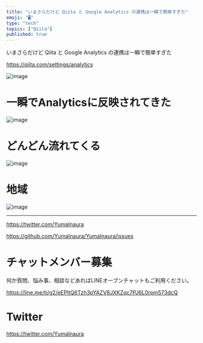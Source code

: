 ```yaml
---
title: "いまさらだけど Qiita と Google Analytics の連携は一瞬で簡単すぎた"
emoji: "🖥"
type: "tech"
topics: ["Qiita"]
published: true
---
```


いまさらだけど Qiita と Google Analytics の連携は一瞬で簡単すぎた

https://qiita.com/settings/analytics


![image](https://user-images.githubusercontent.com/13635059/51162201-b29ac200-18d8-11e9-9366-baf3cc0baa00.png)



# 一瞬でAnalyticsに反映されてきた
![image](https://user-images.githubusercontent.com/13635059/51162227-cba37300-18d8-11e9-9620-22a0b28010ad.png)

# どんどん流れてくる

![image](https://user-images.githubusercontent.com/13635059/51162361-33f25480-18d9-11e9-9ad4-89bc9e84b70e.png)

# 地域

![image](https://user-images.githubusercontent.com/13635059/51162368-394f9f00-18d9-11e9-9b43-bb4c2a79f40c.png)

---

https://twitter.com/YumaInaura

https://github.com/YumaInaura/YumaInaura/issues








<!-- Update From Qiita API -->

# チャットメンバー募集


何か質問、悩み事、相談などあればLINEオープンチャットもご利用ください。

https://line.me/ti/g2/eEPltQ6Tzh3pYAZV8JXKZqc7PJ6L0rpm573dcQ





# Twitter


https://twitter.com/YumaInaura


<!-- Update From Qiita API -->


